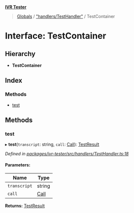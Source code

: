 **[IVR Tester](../README.md)**

> [Globals](../README.md) / ["handlers/TestHandler"](../modules/_handlers_testhandler_.md) / TestContainer

# Interface: TestContainer

## Hierarchy

* **TestContainer**

## Index

### Methods

* [test](_handlers_testhandler_.testcontainer.md#test)

## Methods

### test

▸ **test**(`transcript`: string, `call`: [Call](_handlers_inorder_.call.md)): [TestResult](_handlers_testhandler_.testresult.md)

*Defined in [packages/ivr-tester/src/handlers/TestHandler.ts:18](https://github.com/SketchingDev/ivr-tester/blob/cbdfab7/packages/ivr-tester/src/handlers/TestHandler.ts#L18)*

#### Parameters:

Name | Type |
------ | ------ |
`transcript` | string |
`call` | [Call](_handlers_inorder_.call.md) |

**Returns:** [TestResult](_handlers_testhandler_.testresult.md)
